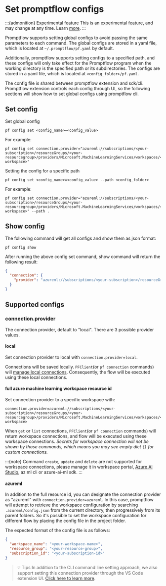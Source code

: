 # Set promptflow configs
:::{admonition} Experimental feature
This is an experimental feature, and may change at any time. Learn [more](faq.md#stable-vs-experimental).
:::

Promptflow supports setting global configs to avoid passing the same parameters to each command. The global configs are stored in a yaml file, which is located at `~/.promptflow/pf.yaml` by default.

Additionally, promptflow supports setting configs to a specified path, and these configs will only take effect for the Promptflow program when the working directory is the specified path or its subdirectories.
The configs are stored in a yaml file, which is located at `<config_folder>/pf.yaml`.

The config file is shared between promptflow extension and sdk/cli. Promptflow extension controls each config through UI, so the following sections will show how to set global configs using promptflow cli.

## Set config
Set global config
```shell
pf config set <config_name>=<config_value>
```
For example:
```shell
pf config set connection.provider="azureml://subscriptions/<your-subscription>/resourceGroups/<your-resourcegroup>/providers/Microsoft.MachineLearningServices/workspaces/<your-workspace>"
```

Setting the config for a specific path
```shell
pf config set <config_name>=<config_value> --path <config_folder>
```
For example:
```shell
pf config set connection.provider="azureml://subscriptions/<your-subscription>/resourceGroups/<your-resourcegroup>/providers/Microsoft.MachineLearningServices/workspaces/<your-workspace>" --path .
```

## Show config
The following command will get all configs and show them as json format:
```shell
pf config show
```
After running the above config set command, show command will return the following result:
```json
{
  "connection": {
    "provider": "azureml://subscriptions/<your-subscription>/resourceGroups/<your-resourcegroup>/providers/Microsoft.MachineLearningServices/workspaces/<your-workspace>"
  }
}
```

## Supported configs
### connection.provider
The connection provider, default to "local". There are 3 possible provider values.
#### local
Set connection provider to local with `connection.provider=local`.

Connections will be saved locally. `PFClient`(or `pf connection` commands) will [manage local connections](manage-connections.md). Consequently, the flow will be executed using these local connections.
#### full azure machine learning workspace resource id
Set connection provider to a specific workspace with:
```
connection.provider=azureml://subscriptions/<your-subscription>/resourceGroups/<your-resourcegroup>/providers/Microsoft.MachineLearningServices/workspaces/<your-workspace>
```

When `get` or `list` connections, `PFClient`(or `pf connection` commands) will return workspace connections, and flow will be executed using these workspace connections.
_Secrets for workspace connection will not be shown by those commands, which means you may see empty dict `{}` for custom connections._

:::{note}
Command `create`, `update` and `delete` are not supported for workspace connections, please manage it in workspace portal, [Azure AI Studio](https://learn.microsoft.com/en-us/azure/ai-studio/how-to/connections-add), az ml cli or azure-ai-ml sdk.
:::
 

#### azureml
In addition to the full resource id, you can designate the connection provider as "azureml" with `connection.provider=azureml`. In this case,
promptflow will attempt to retrieve the workspace configuration by searching `.azureml/config.json` from the current directory, then progressively from its parent folders. So it's possible to set the workspace configuration for different flow by placing the config file in the project folder.

The expected format of the config file is as follows:
```json
{
  "workspace_name": "<your-workspace-name>",
  "resource_group": "<your-resource-group>",
  "subscription_id": "<your-subscription-id>"
}

```

> 💡 Tips
> In addition to the CLI command line setting approach, we also support setting this connection provider through the VS Code extension UI. [Click here to learn more](../cloud/azureai/consume-connections-from-azure-ai.md).